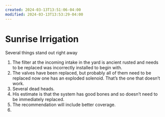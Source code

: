 ```yaml
---
created: 2024-03-13T13:51:06-04:00
modified: 2024-03-13T13:53:29-04:00
---
```


# Sunrise Irrigation

Several things stand out right away 
1. The filter at the incoming intake in the yard is ancient rusted and needs to be replaced was incorrectly installed to begin with.
2. The valves have been replaced, but probably all of them need to be replaced now one has an exploded solenoid. That’s the one that doesn’t work.
3. Several dead heads.
4. His estimate is that the system has good bones and so doesn’t need to be immediately replaced.
5. The recommendation will include better coverage.
6.
